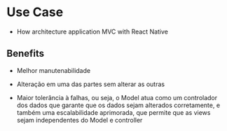 # Use Case

- How architecture  application MVC with React Native

## Benefits

-  Melhor manutenabilidade 

- Alteração em uma das partes sem alterar as outras

- Maior tolerância à falhas, ou seja, o Model atua como um controlador 
dos dados que garante que os dados sejam
alterados corretamente, e também uma escalabilidade aprimorada, 
que permite que as views sejam independentes do Model e controller